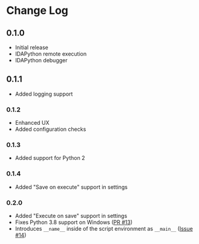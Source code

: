 # Change Log

## 0.1.0

- Initial release
- IDAPython remote execution
- IDAPython debugger

## 0.1.1

- Added logging support

### 0.1.2

- Enhanced UX
- Added configuration checks

### 0.1.3

- Added support for Python 2

### 0.1.4

- Added "Save on execute" support in settings

### 0.2.0

- Added "Execute on save" support in settings
- Fixes Python 3.8 support on Windows ([PR #13](https://github.com/ioncodes/idacode/pull/13))
- Introduces `__name__` inside of the script environment as `__main__` ([Issue #14](https://github.com/ioncodes/idacode/issues/14))
